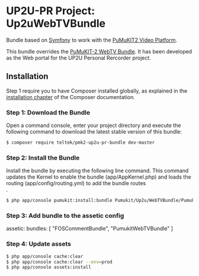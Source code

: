 # UP2U-PR Project: Up2uWebTVBundle

Bundle based on [Symfony](http://symfony.com/) to work with the [PuMuKIT2 Video Platform](https://github.com/campusdomar/PuMuKIT2/blob/2.1.x/README.md).

This bundle overrides the [PuMuKIT-2 WebTV Bundle](https://github.com/campusdomar/PuMuKIT2/tree/master/src/Pumukit/WebTVBundle). 
It has been developed as the Web portal for the UP2U Personal Rercorder project.

Installation
------------

Step 1 require you to have Composer installed globally, as explained
in the [installation chapter](https://getcomposer.org/doc/00-intro.md)
of the Composer documentation.


### Step 1: Download the Bundle

Open a command console, enter your project directory and execute the
following command to download the latest stable version of this bundle:

```bash
$ composer require teltek/pmk2-up2u-pr-bundle dev-master
```


### Step 2: Install the Bundle

Install the bundle by executing the following line command. This command updates the Kernel to enable the bundle (app/AppKernel.php) and loads the routing (app/config/routing.yml) to add the bundle routes\
.

```bash
$ php app/console pumukit:install:bundle Pumukit/Up2u/WebTVBundle/PumukitUp2uWebTVBundle
```

### Step 3: Add bundle to the assetic config

assetic:
    bundles:        [ "FOSCommentBundle", "PumukitWebTVBundle" ]

### Step 4: Update assets

```bash
$ php app/console cache:clear
$ php app/console cache:clear --env=prod
$ php app/console assets:install
```
